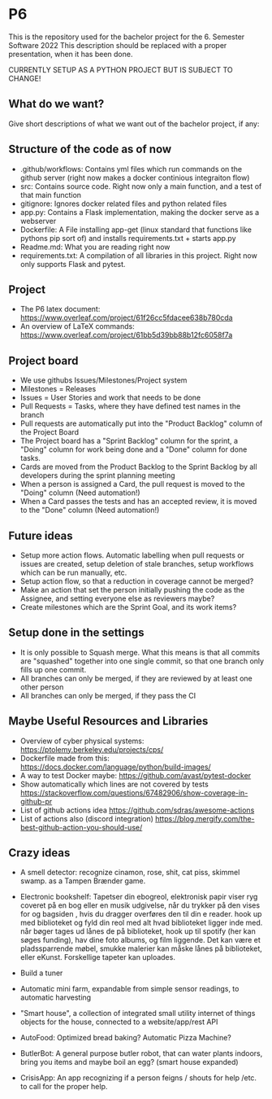 # P6

This is the repository used for the bachelor project for the 6. Semester Software 2022
This description should be replaced with a proper presentation, when it has been done.

CURRENTLY SETUP AS A PYTHON PROJECT BUT IS SUBJECT TO CHANGE!

## What do we want?
Give short descriptions of what we want out of the bachelor project, if any:

## Structure of the code as of now
- .github/workflows: Contains yml files which run commands on the github server (right now makes a docker continious integraiton flow)
- src: Contains source code. Right now only a main function, and a test of that main function
- gitignore: Ignores docker related files and python related files
- app.py: Contains a Flask implementation, making the docker serve as a webserver
- Dockerfile: A File installing app-get (linux standard that functions like pythons pip sort of) and installs requirements.txt + starts app.py
- Readme.md: What you are reading right now
- requirements.txt: A compilation of all libraries in this project. Right now only supports Flask and pytest.

## Project
- The P6 latex document: https://www.overleaf.com/project/61f26cc5fdacee638b780cda
- An overview of LaTeX commands: https://www.overleaf.com/project/61bb5d39bb88b12fc6058f7a

## Project board
- We use githubs Issues/Milestones/Project system
- Milestones = Releases
- Issues = User Stories and work that needs to be done
- Pull Requests = Tasks, where they have defined test names in the branch
- Pull requests are automatically put into the "Product Backlog" column of the Project Board
- The Project board has a "Sprint Backlog" column for the sprint, a "Doing" column for work being done and a "Done" column for done tasks.
- Cards are moved from the Product Backlog to the Sprint Backlog by all developers during the sprint planning meeting
- When a person is assigned a Card, the pull request is moved to the "Doing" column (Need automation!)
- When a Card passes the tests and has an accepted review, it is moved to the "Done" column (Need automation!)

## Future ideas
- Setup more action flows. Automatic labelling when pull requests or issues are created, setup deletion of stale branches, setup workflows which can be run manually, etc.
- Setup action flow, so that a reduction in coverage cannot be merged?
- Make an action that set the person initially pushing the code as the Assignee, and setting everyone else as reviewers maybe?
- Create milestones which are the Sprint Goal, and its work items?

## Setup done in the settings
- It is only possible to Squash merge. What this means is that all commits are "squashed" together into one single commit, so that one branch only fills up one commit.
- All branches can only be merged, if they are reviewed by at least one other person
- All branches can only be merged, if they pass the CI

## Maybe Useful Resources and Libraries
- Overview of cyber physical systems: https://ptolemy.berkeley.edu/projects/cps/
- Dockerfile made from this: https://docs.docker.com/language/python/build-images/
- A way to test Docker maybe: https://github.com/avast/pytest-docker
- Show automatically which lines are not covered by tests https://stackoverflow.com/questions/67482906/show-coverage-in-github-pr
- List of github actions idea https://github.com/sdras/awesome-actions
- List of actions also (discord integration) https://blog.mergify.com/the-best-github-action-you-should-use/

## Crazy ideas 
- A smell detector: recognize cinamon, rose, shit, cat piss, skimmel swamp. as a Tampen Brænder game.

- Electronic bookshelf: Tapetser din ebogreol, elektronisk papir viser ryg coveret på en bog eller en musik udgivelse, når du trykker på den vises for og bagsiden , hvis du dragger overføres den til din e reader. hook up med biblioteket og fyld din reol med alt hvad biblioteket ligger inde med. når bøger tages ud lånes de på biblioteket, hook up til spotify (her kan søges funding), hav dine foto albums, og film liggende. Det kan være et pladssparrende møbel, smukke malerier kan måske lånes på biblioteket, eller eKunst. Forskellige tapeter kan uploades.

- Build a tuner

- Automatic mini farm, expandable from simple sensor readings, to automatic harvesting

- "Smart house", a collection of integrated small utility internet of things objects for the house, connected to a website/app/rest API

- AutoFood: Optimized bread baking? Automatic Pizza Machine?

- ButlerBot: A general purpose butler robot, that can water plants indoors, bring you items and maybe boil an egg? (smart house expanded)

- CrisisApp: An app recognizing if a person feigns / shouts for help /etc. to call for the proper help.
